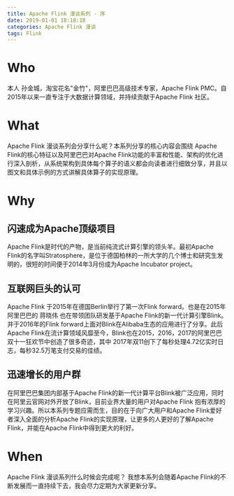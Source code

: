 ```yaml
---
title: Apache Flink 漫谈系列 - 序
date: 2019-01-01 18:18:18
categories: Apache Flink 漫谈
tags: Flink
---
```


# Who
本人 孙金城，淘宝花名"金竹"，阿里巴巴高级技术专家，Apache Flink PMC。自2015年以来一直专注于大数据计算领域，并持续贡献于Apache Flink 社区。

# What
Apache Flink 漫谈系列会分享什么呢？本系列分享的核心内容会围绕 Apache Flink的核心特征以及阿里巴巴对Apache Flink功能的丰富和性能、架构的优化进行深入剖析，从系统架构到具体每个算子的语义都会向读者进行细致分享，并且以图文和具体示例的方式讲解具体算子的实现原理。

# Why
## 闪速成为Apache顶级项目
Apache Flink是时代的产物，是当前纯流式计算引擎的领头羊。最初Apache Flink的名字叫Stratosphere，是位于德国柏林的一所大学的几个博士和研究生发明的，很短的时间便于2014年3月份成为Apache Incubator project。

## 互联网巨头的认可
Apache Flink 于2015年在德国Berlin举行了第一次Flink forward。也是在2015年阿里巴巴的 蒋晓伟 也在带领团队研发基于Apache Flink的新一代计算引擎Blink。并于2016年的Flink forward上面对Blink在Alibaba生态的应用进行了分享。此后Apache Flink在流计算领域风靡至今，Blink也在2015，2016，2017的阿里巴巴双十一狂欢节中创造了很多奇迹，其中 2017年双11创下了每秒处理4.72亿实时日志，每秒32.5万笔支付交易的佳绩。

## 迅速增长的用户群
在阿里巴巴集团内部基于Apache Flink的新一代计算平台Blink被广泛应用，同时在阿里云官网对外开放了Blink，目前业界大量的用户对Apache Flink 抱有浓厚的学习兴趣。所以本系列专题应需而生，目的在于向广大用户和Apache Flink爱好者深入全面的分析Apache Flink的实现原理，让更多的人更好的了解Apache Flink，并能在Apache Flink中得到更大的利好。

# When
Apache Flink 漫谈系列什么时候会完成呢？ 我想本系列会随着Apache Flink的不断发展而一直持续下去，我会尽力定期为大家更新分享。
